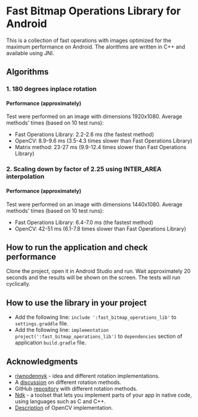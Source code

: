 # Fast Bitmap Operations Library for Android
This is a collection of fast operations with images optimized for the maximum performance on Android.
The alorithms are written in C++ and available using JNI.


## Algorithms
### 1. 180 degrees inplace rotation

#### Performance (approximately)
Test were performed on an image with dimensions 1920x1080.
Average methods' times (based on 10 test runs):
* Fast Operations Library: 2.2-2.6 ms (the fastest method)
* OpenCV: 8.9-9.6 ms (3.5-4.3 times slower than Fast Operations Library)
* Matrix method: 23-27 ms (9.9-12.4 times slower than Fast Operations Library)

### 2. Scaling down by factor of 2.25 using INTER_AREA interpolation
#### Performance (approximately)
Test were performed on an image with dimensions 1440x1080.
Average methods' times (based on 10 test runs):
* Fast Operations Library: 6.4-7.0 ms (the fastest method)
* OpenCV: 42-51 ms (6.1-7.8 times slower than Fast Operations Library)


## How to run the application and check performance
Clone the project, open it in Android Studio and run.
Wait approximately 20 seconds and the results will be shown on the screen.
The tests will run cyclically.

## How to use the library in your project
* Add the following line: `include ':fast_bitmap_operations_lib'` to `settings.graddle` file.
* Add the following line: `implementation project(':fast_bitmap_operations_lib')` to `dependencies` section of application `build.gradle` file.

## Acknowledgments
* [riwnodennyk](https://stackoverflow.com/users/986216/riwnodennyk "riwnodennyk") - idea and different rotation implementations.
* A [discussion](https://stackoverflow.com/a/29734593/1707617) on different rotation methods.
* GitHub [repository](https://github.com/riwnodennyk/ImageRotation) with different rotation methods.
* [Ndk](https://developer.android.com/ndk) - a toolset that lets you implement parts of your app in native code, using languages such as C and C++.
* [Description](https://stackoverflow.com/questions/72251642/super-fast-bitmap-180-degrees-rotation-using-opencv-on-android) of OpenCV implementation.
